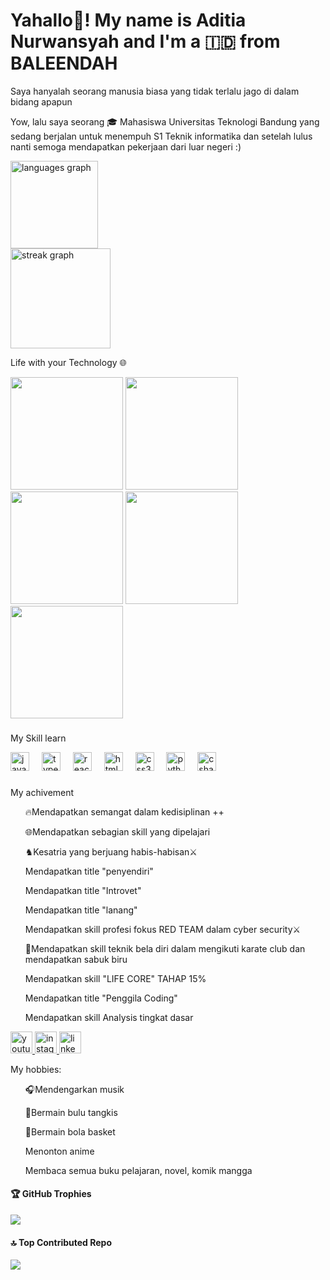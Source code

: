 <h1 align="left">Yahallo👋! My name is Aditia Nurwansyah and I'm a 🇮🇩 from BALEENDAH</h1>

<p>Saya hanyalah seorang manusia biasa yang tidak terlalu jago di dalam bidang apapun</p>
<p>Yow, lalu saya seorang 🎓 Mahasiswa Universitas Teknologi Bandung yang sedang berjalan untuk menempuh S1 Teknik informatika dan setelah lulus nanti semoga mendapatkan pekerjaan dari luar negeri :)</p>
<div align="left"> 
<img src="https://github-readme-stats.vercel.app/api/top-langs?username=aditianurwansyah&locale=en&hide_title=false&layout=compact&card_width=320&langs_count=5&theme=dracula&hide_border=false" height="140" alt="languages graph" /> <br>
<img src="https://streak-stats.demolab.com?user=aditianurwansyah&locale=en&mode=daily&theme=dark&hide_border=false&border_radius=5" height="160" alt="streak graph" /> <br> 
<p> Life with your Technology </> 🌐 </p>

<img align="down" height="180" src="https://images.steamusercontent.com/ugc/947336408524450974/A7A313D9A5C13DC2F41D2BFCFF136FABE50AB205/?imw=5000&imh=5000&ima=fit&impolicy=Letterbox&imcolor=%23000000&letterbox=false" /> 
<img align="down" height="180" src="https://gifdb.com/images/high/question-tonton-friends-f8rw08ikjf4wx0v9.gif" /> 
<img align="down" height="180" src="https://media.tenor.com/ceY1g6Z5EhUAAAAM/unhappy-crossed.gif" />
<img align="down" height="180" src="https://pa1.aminoapps.com/6217/8bcaa26f5ebfd34e50617ee3f764f1d7e6014731_hq.gif" /> 
<img align="down" height="180" src="https://64.media.tumblr.com/132d1cc8f8bf38a1a7b1399726e3d152/tumblr_ntez0eV7xR1sxel4uo1_500.gif" /> 

###

<div align="left">
 <p>My Skill learn</p> 
  <img src="https://cdn.jsdelivr.net/gh/devicons/devicon/icons/javascript/javascript-original.svg" height="30" alt="javascript logo"  />
  <img width="12" />
  <img src="https://cdn.jsdelivr.net/gh/devicons/devicon/icons/typescript/typescript-original.svg" height="30" alt="typescript logo"  />
  <img width="12" />
  <img src="https://cdn.jsdelivr.net/gh/devicons/devicon/icons/react/react-original.svg" height="30" alt="react logo"  />
  <img width="12" />
  <img src="https://cdn.jsdelivr.net/gh/devicons/devicon/icons/html5/html5-original.svg" height="30" alt="html5 logo"  />
  <img width="12" />
  <img src="https://cdn.jsdelivr.net/gh/devicons/devicon/icons/css3/css3-original.svg" height="30" alt="css3 logo"  />
  <img width="12" />
  <img src="https://cdn.jsdelivr.net/gh/devicons/devicon/icons/python/python-original.svg" height="30" alt="python logo"  />
  <img width="12" />
  <img src="https://cdn.jsdelivr.net/gh/devicons/devicon/icons/csharp/csharp-original.svg" height="30" alt="csharp logo"  />
</div>

###

<p>My achivement</p>
<ul>
<p>🔥Mendapatkan semangat dalam kedisiplinan ++</p>
<p>🌐Mendapatkan sebagian skill yang dipelajari</p>
<p>♞Kesatria yang berjuang habis-habisan⚔️</p>
<p>Mendapatkan title "penyendiri"</p> 
<p>Mendapatkan title "Introvet"</p>  
<p>Mendapatkan title "lanang"</p> 
<p>Mendapatkan skill profesi fokus RED TEAM dalam cyber security⚔️</p>
<p>🥋Mendapatkan skill teknik bela diri dalam mengikuti karate club dan mendapatkan sabuk biru</p>
<p>Mendapatkan skill "LIFE CORE" TAHAP 15%</p>
<p>Mendapatkan title "Penggila Coding"</p>
<p>Mendapatkan skill Analysis tingkat dasar </p>
</ul> 

<div align="left">
  <a href="https://www.youtube.com/@aditia_n1sy" target="_blank">
    <img src="https://img.shields.io/static/v1?message=Youtube&logo=youtube&label=&color=FF0000&logoColor=white&labelColor=&style=for-the-badge" height="35" alt="youtube logo"  />
  </a>
  <a href="https://www.instagram.com/aditia_nsyah/" target="_blank">
    <img src="https://img.shields.io/static/v1?message=Instagram&logo=instagram&label=&color=E4405F&logoColor=white&labelColor=&style=for-the-badge" height="35" alt="instagram logo"  />
  </a>
  <a href="https://www.linkedin.com/in/aditia-nurwansyah-a50485309/" target="_blank">
    <img src="https://img.shields.io/static/v1?message=LinkedIn&logo=linkedin&label=&color=0077B5&logoColor=white&labelColor=&style=for-the-badge" height="35" alt="linkedin logo"  />
  </a>
</div>

<p>My hobbies:</p>
<ul>
 <p>🎧Mendengarkan musik</p>
 <p>🏸Bermain bulu tangkis</p>
 <p>🏀Bermain bola basket</p>
 <p>Menonton anime</p>
 <p>Membaca semua buku pelajaran, novel, komik mangga</p>
</ul>

#### 🏆 GitHub Trophies
![](https://github-profile-trophy.vercel.app/?username=aditianurwansyah&theme=radical&no-frame=false&no-bg=false&margin-w=4) 

#### 🔝 Top Contributed Repo
![](https://github-contributor-stats.vercel.app/api?username=aditianurwansyah&limit=5&theme=dark&combine_all_yearly_contributions=true) 
